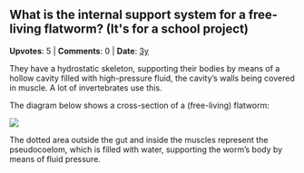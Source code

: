 ## What is the internal support system for a free-living flatworm? (It's for a school project)
    
**Upvotes**: 5 | **Comments**: 0 | **Date**: [3y](https://www.quora.com/What-is-the-internal-support-system-for-a-free-living-flatworm-It-s-for-a-school-project/answer/Gary-Meaney)

They have a hydrostatic skeleton, supporting their bodies by means of a hollow cavity filled with high-pressure fluid, the cavity’s walls being covered in muscle. A lot of invertebrates use this.

The diagram below shows a cross-section of a (free-living) flatworm:

![](https://qph.fs.quoracdn.net/main-qimg-846f4bb15b601c94315f8c7e8c3b9e95-lq)

The dotted area outside the gut and inside the muscles represent the pseudocoelom, which is filled with water, supporting the worm’s body by means of fluid pressure.


